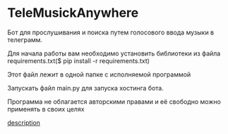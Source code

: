 # TeleMusickAnywhere

Бот для прослушивания и поиска путем голосового ввода музыки в телеграмм.

Для начала работы вам необходимо установить библиотеки из файла requirements.txt($ pip install -r requirements.txt)

Этот файл лежит в одной папке с исполняемой программой

Запускать файл main.py для запуска хостинга бота.

Программа не облагается авторскими правами и её свободно можно применять в своих целях

[description](https://github.com/EmilGoryachih/Tele-Musick-Anywhere/files/10538934/Tele.Musick.Anywhere.pdf)
